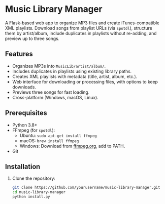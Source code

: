 # Music Library Manager

A Flask-based web app to organize MP3 files and create iTunes-compatible XML playlists. Download songs from playlist URLs (via `spotdl`), structure them by artist/album, include duplicates in playlists without re-adding, and preview up to three songs.

## Features
- Organizes MP3s into `MusicLib/artist/album/`.
- Includes duplicates in playlists using existing library paths.
- Creates XML playlists with metadata (title, artist, album, etc.).
- Web interface for downloading or processing files, with options to keep downloads.
- Previews three songs for fast loading.
- Cross-platform (Windows, macOS, Linux).

## Prerequisites
- Python 3.8+
- FFmpeg (for `spotdl`):
  - Ubuntu: `sudo apt-get install ffmpeg`
  - macOS: `brew install ffmpeg`
  - Windows: Download from [ffmpeg.org](https://ffmpeg.org), add to PATH.
- Git

## Installation
1. Clone the repository:
   ```bash
   git clone https://github.com/yourusername/music-library-manager.git
   cd music-library-manager
   python install.py